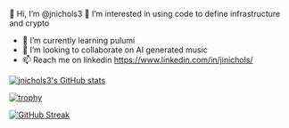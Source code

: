 👋 Hi, I’m @jnichols3
👀 I’m interested in using code to define infrastructure and crypto
- 🌱 I’m currently learning pulumi
- 💞️ I’m looking to collaborate on AI generated music
- 📫 Reach me on linkedin https://www.linkedin.com/in/jinichols/

[![jnichols3's GitHub stats](https://github-readme-stats.vercel.app/api?username=jnichols3&count_private=true)](https://github.com/jnichols3/github-readme-stats)

[![trophy](https://github-profile-trophy.vercel.app/?username=jnichols3)](https://github.com/ryo-ma/github-profile-trophy)

[![GitHub Streak](https://github-readme-streak-stats.herokuapp.com/?user=jnichols3)](https://git.io/streak-stats)
